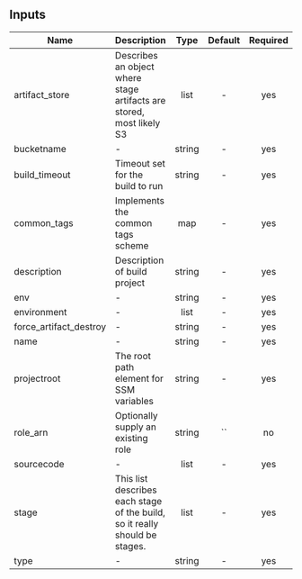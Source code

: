 ## Inputs

| Name | Description | Type | Default | Required |
|------|-------------|:----:|:-----:|:-----:|
| artifact_store | Describes an object where stage artifacts are stored, most likely S3 | list | - | yes |
| bucketname | - | string | - | yes |
| build_timeout | Timeout set for the build to run | string | - | yes |
| common_tags | Implements the common tags scheme | map | - | yes |
| description | Description of build project | string | - | yes |
| env | - | string | - | yes |
| environment | - | list | - | yes |
| force_artifact_destroy | - | string | - | yes |
| name | - | string | - | yes |
| projectroot | The root path element for SSM variables | string | - | yes |
| role_arn | Optionally supply an existing role | string | `` | no |
| sourcecode | - | list | - | yes |
| stage | This list describes each stage of the build, so it really should be stages. | list | - | yes |
| type | - | string | - | yes |

